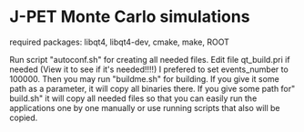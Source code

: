 J-PET Monte Carlo simulations
===========

required packages:
libqt4, libqt4-dev, cmake, make, ROOT

Run script "autoconf.sh" for creating all needed files.
Edit file qt_build.pri if needed (View it to see if it's needed!!!!)
I prefered to set events_number to 100000.
Then you may run "buildme.sh" for building. If you give it some path as 
a parameter, it will copy all binaries there.
If you give some path for" build.sh" it will copy all needed files
so that you can easily run the applications one by one manually
or use running scripts that also will be copied.
